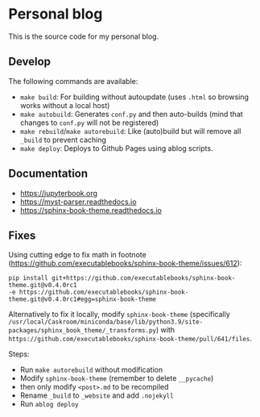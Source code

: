 # Personal blog

This is the source code for my personal blog.

## Develop

The following commands are available:

- `make build`: For building without autoupdate (uses `.html` so browsing works without a local host)
- `make autobuild`: Generates `conf.py` and then auto-builds (mind that changes to `conf.py` will not be registered)
- `make rebuild`/`make autorebuild`: Like (auto)build but will remove all `_build` to prevent caching
- `make deploy`: Deploys to Github Pages using ablog scripts.

## Documentation

- https://jupyterbook.org
- https://myst-parser.readthedocs.io
- https://sphinx-book-theme.readthedocs.io


## Fixes

Using cutting edge to fix math in footnote (https://github.com/executablebooks/sphinx-book-theme/issues/612):

```
pip install git+https://github.com/executablebooks/sphinx-book-theme.git@v0.4.0rc1 
-e https://github.com/executablebooks/sphinx-book-theme.git@v0.4.0rc1#egg=sphinx-book-theme
```

Alternatively to fix it locally, modify `sphinx-book-theme` (specifically `/usr/local/Caskroom/miniconda/base/lib/python3.9/site-packages/sphinx_book_theme/_transforms.py`) with `https://github.com/executablebooks/sphinx-book-theme/pull/641/files`.

Steps:

- Run `make autorebuild` without modification
- Modify `sphinx-book-theme` (remember to delete `__pycache`)
- then only modify `<post>.md` to be recompiled
- Rename `_build` to `_website` and add `.nojekyll`
- Run `ablog deploy`
